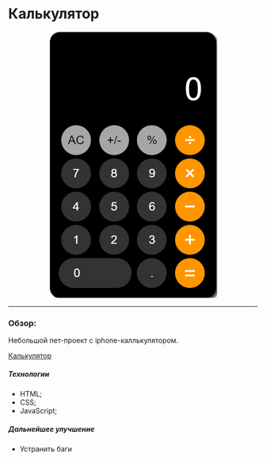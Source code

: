 # Калькулятор

<div id="header"align="center">
  <img src="./images/calc.png">
</div>

---
### Обзор:
Небольшой пет-проект с iphone-каллькулятором.

[Калькулятор](https://nikitapotrivaev.github.io/Iphone-calculator/)

##### Технологии
- HTML;
- CSS;
- JavaScript;

##### Дальнейшее улучшение
- Устранить баги
